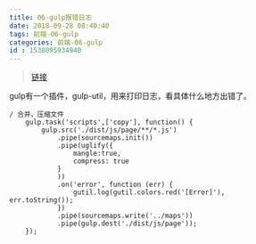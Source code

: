 ```yaml
---
title: 06-gulp报错日志
date: 2018-09-28 08:40:40
tags: 前端-06-gulp
categories: 前端-06-gulp
id : 1538095934940
---
```

> [链接](https://blog.csdn.net/shu580231/article/details/79258296)

gulp有一个插件，gulp-util，用来打印日志，看具体什么地方出错了。


```
/ 合并，压缩文件
    gulp.task('scripts',['copy'], function() {
        gulp.src('./dist/js/page/**/*.js')
            .pipe(sourcemaps.init())
            .pipe(uglify({
                mangle:true,
                compress: true
            }
            ))
            .on('error', function (err) {
                gutil.log(gutil.colors.red('[Error]'), err.toString());
            })
            .pipe(sourcemaps.write('../maps'))
            .pipe(gulp.dest('./dist/js/page'));
    });

```
